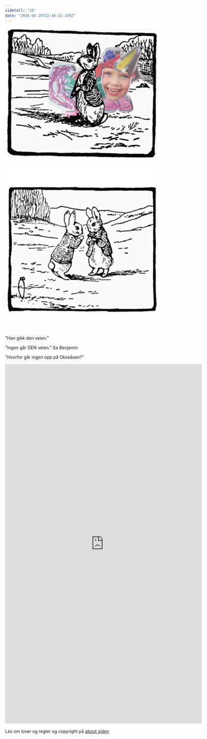 ```yaml
---
sidetall: "16"
date: "2016-04-29T22:40:32.169Z"
---
```

![Geir Gliser'n Grevling & Herr Havre Rev](./16.png)



"Han gikk den veien."

"Ingen går DEN veien." Sa Benjamin

"Hvorfor går ingen opp på Okseåsen?"


<!--
The blue coated rabbit sat up with pricked ears—


"Whatever is the matter, Cousin Benjamin? Is it a cat? or John Stoat Ferret?"

"No, no, no! He's bagged my family—Geir "Gliser'n" Grevling—in a sack—have you seen him?"

"Geir "Gliser'n" Grevling! Cousin Benjamin?" -->

<!-- "Seven, Cousin Peter, and all of them twins! Did he come this way? Please tell me quick!"

"Yes, yes; not ten minutes since ... he said they were caterpillars; I did think they were kicking rather hard, for caterpillars." -->
<!--
"Which way? which way has he gone, Cousin Peter?"
"Hvilken vei gikk han?" -->



<!-- "He had a sack with something 'live in it; I watched him set a mole trap. Let me use my mind, Cousin Benjamin; tell me from the beginning." Benjamin did so. -->


<iframe src="https://docs.google.com/forms/d/e/1FAIpQLSdaU1qxlU76iRXUClnxtVycECOt0wqjnCQ8tT6mIzPJxbwDUg/viewform?embedded=true" width="640" height="1168" frameborder="0" marginheight="0" marginwidth="0">Loading...</iframe>


<!-- ##Her er dine tegninger:

![XX_side_x_](./x.png)

![XX_side_x_](./x.png)

![XX_side_x_](./x.png)


##Tusen takk
for at du var dugnadsdeltager og lastet opp en tegning til vår felles [Gatsby barnebokbutikk](https://www.gatsbyjs.org/tutorial/).

Hilsen Lillian 🦄 og Ola 😺 i laboraturiet i det bittelille Hvite Hus på Rodeløkka, Oslo, Norway, Earth, next to Venus.

Last opp en tegning til, men husk at Lillian 🦄 og Ola 😺 må lime inn tegningen din før den blir synlig på internett.


<iframe src="https://docs.google.com/forms/d/e/1FAIpQLSdaU1qxlU76iRXUClnxtVycECOt0wqjnCQ8tT6mIzPJxbwDUg/viewform?embedded=true" width="640" height="668" frameborder="0" marginheight="0" marginwidth="0">Loading...</iframe>
-->
Les om lover og regler og copyright
på [about siden](/about/)


